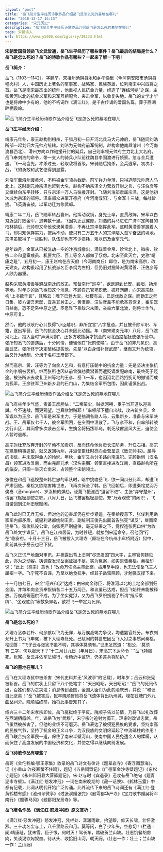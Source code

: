 ```yaml
---
layout: "post"
title: "岳飞简介生平经历诗歌作品介绍岳飞是怎么死的墓地在哪儿"
date: "2018-12-17 16:15"
categories: "宋元历史"
description: "岳飞简介生平经历诗歌作品介绍岳飞是怎么死的墓地在哪儿"
tags: 宋朝诗人
url: https://www.y5000.com/zgls/sy/39333.html
---
```






**宋朝爱国将领岳飞文武皆通，岳飞生平经历了哪些事件？岳飞最后的结局是什么？岳飞是怎么死的？岳飞的诗歌作品有哪些？一起来了解一下吧！**

 **岳飞简介：**

岳飞（1103—1142），字鹏举，宋相州汤阴县永和乡孝悌里（今河南安阳市汤阴县程岗村）人，中国历史上著名的军事家、战略家、民族英雄，位列南宋中兴四将之首。岳飞是南宋最杰出的统帅，他重视人民抗金力量，缔造了“连结河朔”之谋，主张黄河以北的抗金义军和宋军互相配合，夹击金军，以收复失地。岳飞的文学才华也是将帅中少有的，他的不朽词作《满江红》，是千古传诵的爱国名篇。葬于西湖畔栖霞岭。

![岳飞简介生平经历诗歌作品介绍岳飞是怎么死的墓地在哪儿](https://img.y5000.com/uploads/allimg/181226/b55fb4de13e8bed50ac33fc2c1386442.jpg)

 **岳飞生平经历介绍：**

靖康元年冬，康王赵构到相州，于腊月初一日开河北兵马大元帅府，岳飞随同刘浩所部一起划归大元帅府统辖。刘浩为元帅府前军统制，赵构命他南趋濬州（今河南浚县西北）、滑州方向以作驰援开封的疑兵，自己则率领元帅府主力北上大名府。岳飞奉刘浩的命令，带一支人的骑兵小队前往魏县李固渡进行侦察。忽与金兵遭遇。飞一马当先，冲杀过去，轻取敌将首级，宋骑随后掩杀，金兵逃窜。初次小战，飞的勇敢和武艺便得到显露。

刘浩军至濬州渡黄河，不料被金军骑兵截断，前军兵力单薄，只得追随元帅府人马北上。这时副元帅宗泽也赶到大名，赵构不纳宗泽全力营救开封之言，与汪伯彦等又继续向东平转移，只与宗泽一万人马往援开封。飞随刘浩部隶属宗泽，这是他初次成为宗泽的部将。泽率部众进军开德府（今河南濮阳），与金军十三战，每战皆捷。飞英勇奋战，以军功迁为修武郎。

靖康二年二月，岳飞随军转战曹州，他挥动双锏，身先士卒，直贯敌阵。宋军以白刃近战打败金军，追奔数十里。飞因功迁武翼郎。刘浩的兵马进驻广济军定陶县的柏林镇后，元帅府又命他改隶黄潜善，不再让宗泽指挥此军。这时黄潜善掌握着人马，却只知保存实力，按兵不动，使只有二万五千人的宗泽陷入孤军奋战的境地。宗泽虽取得了一些胜利，队伍却也有不少损耗，难以伤及金军元气。

是年四月，金军从已被洗劫一空的汴京城撤出，满载着金帛、珍宝北上，徽宗、钦宗二帝和皇室成员、机要大臣、百工等余人都做了俘虏。北宋至此灭亡，史称“靖康之耻”。五月初一，康王赵构在应天府（今河南商丘）即位，是为南宋高宗，改元建炎。赵构虽起用了抗战派名臣李纲为左相，但仍旧对投降派黄潜善、汪伯彦等人颇为器重。

赵构采取黄潜善等避战南迁的政策，预备南行“巡幸”，欲退避到长安、襄阳、扬州等地。时年岁的岳飞得知这个消息，不顾自己官卑职低，披肝沥胆，向宋高宗赵构“上书数千言”，其略云：陛下已登大宝，社稷有主，已足伐敌之谋。而勤王之师日集，彼方谓吾素弱，宜乘其怠击之。黄潜善、汪伯彦辈不能承圣意恢复，奉车驾日益南，恐不足系中原之望。臣愿陛下乘敌穴未固，亲率六军北渡，则将士作气，中原可复。

然而，他的耿耿丹心只换得“小臣越职，非所宜言”八字批语，并且被革除军职、军籍，逐出军营。岳飞的抗金决心并未因此动摇。年（南宋建炎元年）八月，岳飞渡河北上，投入当时“声满河朔”，正多方收揽英才抗金的河北西路招抚使张所营中。张所知悉飞的遭遇后，十分同情，便留他在“帐前使唤”。由于岳飞的非凡见识、高超武艺，张所终于决定破格提拔他。先是“以白身借补修武郎”，继而又升为统领，后又升为统制，分隶于名将王彦部下。

然而高宗、黄、汪等为了向金人乞和，有意打压朝中的抗金力量：先是坚决主张抗金的李纲被罢相，继而张所也因从前曾弹劾黄潜善而遭贬谪发配岭南，最终死于贬途。被张所派去收复卫州等地的王彦、岳飞一军，也因河北西路招抚司的撤销而成为孤军。王彦驻军卫州新乡县的石门山，为集结金军所包围，因此谨慎出战。

![岳飞简介生平经历诗歌作品介绍岳飞是怎么死的墓地在哪儿](https://img.y5000.com/uploads/allimg/181226/7151992549543a3a0dc37de11df46aff.jpg)

岳飞有些年少气盛，责备王彦胆怯：“二帝蒙尘，贼据河朔，臣子当开道以迎乘舆。今不速战，而更观望，岂真欲附贼耶！”率领部下擅自出战，攻占新乡县。金军误以为王彦、岳飞军是宋军主力，于是抽调各路人马，云集新乡，准备与宋军决战。王、岳军仅七千人，被金军围困，在突围中溃散了。飞与彦不和，自率部转战太行山区，其间曾多次袭击金军，生擒金将拓跋耶乌，刺死敌酋黑风大王，迫使金人暂时退却。

高宗对杜充放弃开封的举动不加责罚，反而还命他负责长江防务，升任右相。高宗在建康稍事逗留，就又返回杭州，并派使臣杜时亮向金营呈送《致元帅书》。屈辱的书信，并未取得金人的怜悯。年秋，金军又兵分多路向南进犯。完颜挞懒（汉名昌）领军进攻淮南，而由完颜兀术（汉名宗弼）领军直接进攻江南，直捣赵构所在的临安，只图一举灭亡南宋，占领整个宋朝领土。

张俊在和岳飞巡视楚州韩世忠的军队时，暗中挑唆岳飞，欲一同瓜分此军，却遭飞严肃回绝。秦桧又欲陷害韩世忠，飞再次保全了韩。岳飞回朝后，即遭秦桧党羽万俟卨（音mòqíxiè）、罗汝楫的弹劾，诬蔑飞援淮西“逗留不进”、主张“弃守楚州”，请罢飞枢密副使之职。八月九日，岳飞被罢枢密副使，充“万寿观使”的闲职-，飞自请回到江州旧居赋闲。

岳飞此时已无兵无权，但对他的迫害却仍在步步紧逼。在秦桧授意下，张俊利用岳家军内部矛盾，威逼利诱都统制王贵、副统制王俊先出面首告张宪“谋反”，继而牵连岳飞。张俊私设公堂，向张宪严刑逼供，毫无结果之下，竟捏造张宪口供“为收岳飞处文字谋反”。岳飞在江州居留，为时甚短，就接到宋廷命令，召他回“行在”临安府。十月十三日，岳飞被投入大理寺（原址在今杭州小车桥附近）狱中，此前其长子岳云也已下狱。

岳飞义正词严地面对审讯，并袒露出背上旧刺“尽忠报国”四大字，主审官何铸见此，亦为之动容。铸调查发现岳案证据不足，实为冤案，如实禀告秦桧。秦桧却说：“此上（高宗）意也！”改命万俟卨主审此案。卨用尽手段，也无法使岳飞三人屈招一字。飞宁死不自诬，乃至以绝食抗争，经其子岳雷照顾，才勉强支撑下来。

十一月初七日，宋金“绍兴和议”达成：由宋向金称臣，将淮河以北的土地全部划归金国，并每年向金贡奉银绢各二十五万两匹。和议虽已达成，但岳飞始终未能被释放。万俟卨等逼供不成，为了坐实冤狱，又为岳飞罗织搜剔了所谓“指斥乘舆”、“坐观胜负”等数条罪名，欲将飞一举定为死罪。

![岳飞简介生平经历诗歌作品介绍岳飞是怎么死的墓地在哪儿](https://img.y5000.com/uploads/allimg/181226/581359337062f49d3bb2c5a9fd9ff04b.jpg)

 **岳飞是怎么死的？**

大理寺丞李若朴、何彦猷以飞为无罪，与万俟卨竭力争议，均遭罢官处分。布衣刘允升上书为飞申冤，被下大理寺处死。已赋闲的韩世忠因岳飞入狱之事质问秦桧，桧回答：“飞子云与张宪书虽不明，其事体莫须有。”世忠忿然道：“相公，‘莫须有’三字，何以服天下？”十二月廿九日（年月日），宋高宗下达命令：“岳飞特赐死。张宪、岳云并依军法施行，令杨沂中监斩，仍多差兵将防护。”

 **岳飞的墓地在哪儿？**

岳飞在大理寺狱中被杀害（宋代史料并无“风波亭”的记载），时年岁；岳云和张宪被斩首。岳飞的供状上只留下八个绝笔字：“天日昭昭，天日昭昭！”岳飞的死讯传出，百姓们都为之哭泣；消息传到金国，金国大臣们为此酌酒庆贺，并说：“和议自此坚矣！”岳飞被害后，狱卒隗顺冒险将岳飞遗体背出杭州城，埋在钱塘门外九曲丛祠旁。隗顺临终前，始将此事告知其子。

绍兴三十二年宋孝宗即位，岳飞冤狱终于平反。隗顺子告以前情，乃将飞以礼改葬在西湖栖霞岭。年，谥岳飞为“武穆”，宋宁宗时追封为鄂王，理宗时改谥忠武。岳飞虽然被杀害了，但他的业绩不可磨灭。岳飞表达了被侵犯民族的要求，坚持崇高的民族气节，坚持了抗金的正义斗争，为汉民族的文明绵延起了中流砥柱的作用！岳飞联合抗金军民一道，保住了南宋半壁河山，使南中国人民免遭金人的蹂躏，从而保住了高度发展的中国经济和文化，并使之得以继续向前发展。

 **岳飞诗歌作品有哪些？**

岳珂《金佗稡编·鄂王家集》收录的岳飞诗文有律诗《题翠岩寺》《寄浮图慧海》，词《小重山·昨夜寒蛩不住鸣》，题记《五岳祠盟记》《广德军金沙寺壁题记》《东松寺题记》《永州祁阳县大营驿题记》。宋·赵与时《宾退录》还收有岳飞绝句《题青泥市寺壁》。《满江红·怒发冲冠》一词在南宋晚期的《藏一话腴》、《鹤林玉露》中都有记载，此词从明代开始广泛传诵。此外流传下来的岳飞诗词还有《满江红·登黄鹤楼有感》《池州翠微亭》《过张溪赠张完》《题雩都华严寺》《宝刀歌书赠吴将军南行》《题骤马冈》《题鄱阳龙居寺》等。

 **岳飞著名作品 《满江红·怒发冲冠》原文赏析：**

《满江红·怒发冲冠》怒发冲冠，凭栏处、潇潇雨歇。抬望眼，仰天长啸，壮怀激烈。三十功名尘与土，八千里路云和月。莫等闲，白了少年头，空悲切！(栏通：阑)靖康耻，犹未雪。臣子恨，何时灭！驾长车，踏破贺兰山缺。壮志饥餐胡虏肉，笑谈渴饮匈奴血。待从头、收拾旧山河，朝天阙。(壮志一作：壮士；兰山缺一作：兰山阙)
